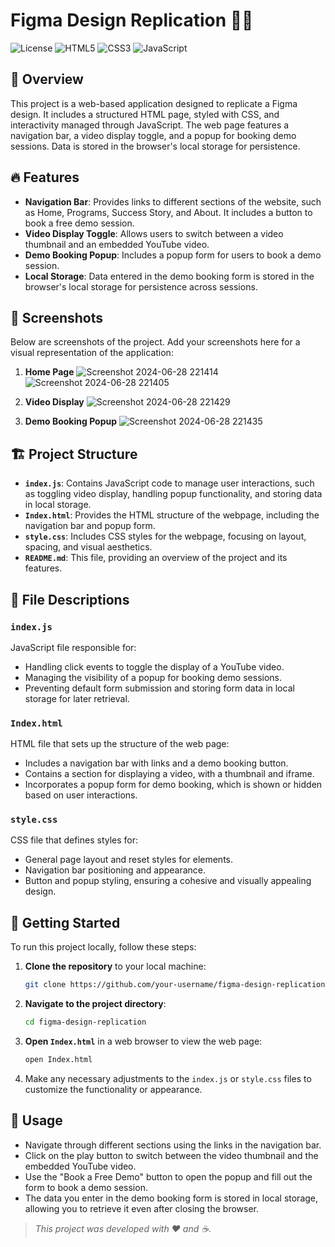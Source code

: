 # Figma Design Replication 🎨✨

![License](https://img.shields.io/badge/License-MIT-blue.svg) ![HTML5](https://img.shields.io/badge/HTML-5-orange.svg) ![CSS3](https://img.shields.io/badge/CSS-3-blue.svg) ![JavaScript](https://img.shields.io/badge/JavaScript-ES6+-yellow.svg)

## 🌟 Overview
This project is a web-based application designed to replicate a Figma design. It includes a structured HTML page, styled with CSS, and interactivity managed through JavaScript. The web page features a navigation bar, a video display toggle, and a popup for booking demo sessions. Data is stored in the browser's local storage for persistence.

## 🔥 Features
- **Navigation Bar**: Provides links to different sections of the website, such as Home, Programs, Success Story, and About. It includes a button to book a free demo session.
- **Video Display Toggle**: Allows users to switch between a video thumbnail and an embedded YouTube video.
- **Demo Booking Popup**: Includes a popup form for users to book a demo session.
- **Local Storage**: Data entered in the demo booking form is stored in the browser's local storage for persistence across sessions.

## 📸 Screenshots
Below are screenshots of the project. Add your screenshots here for a visual representation of the application:

1. **Home Page**
![Screenshot 2024-06-28 221414](https://github.com/rishab1wnl/-figma-design-replication/assets/83393481/46be5467-c4dc-4ded-a6d6-755262871bd8)
![Screenshot 2024-06-28 221405](https://github.com/rishab1wnl/-figma-design-replication/assets/83393481/8401cfd6-7901-402e-8e8f-4f53ac1aa2b0)

2. **Video Display**
![Screenshot 2024-06-28 221429](https://github.com/rishab1wnl/-figma-design-replication/assets/83393481/08c90a91-b043-4413-b576-77af27d282c7)

3. **Demo Booking Popup**
![Screenshot 2024-06-28 221435](https://github.com/rishab1wnl/-figma-design-replication/assets/83393481/50f65c04-223b-45b0-a137-36a75898b6a3)

## 🏗️ Project Structure
- **`index.js`**: Contains JavaScript code to manage user interactions, such as toggling video display, handling popup functionality, and storing data in local storage.
- **`Index.html`**: Provides the HTML structure of the webpage, including the navigation bar and popup form.
- **`style.css`**: Includes CSS styles for the webpage, focusing on layout, spacing, and visual aesthetics.
- **`README.md`**: This file, providing an overview of the project and its features.

## 📂 File Descriptions
### `index.js`
JavaScript file responsible for:
- Handling click events to toggle the display of a YouTube video.
- Managing the visibility of a popup for booking demo sessions.
- Preventing default form submission and storing form data in local storage for later retrieval.

### `Index.html`
HTML file that sets up the structure of the web page:
- Includes a navigation bar with links and a demo booking button.
- Contains a section for displaying a video, with a thumbnail and iframe.
- Incorporates a popup form for demo booking, which is shown or hidden based on user interactions.

### `style.css`
CSS file that defines styles for:
- General page layout and reset styles for elements.
- Navigation bar positioning and appearance.
- Button and popup styling, ensuring a cohesive and visually appealing design.

## 🚀 Getting Started
To run this project locally, follow these steps:

1. **Clone the repository** to your local machine:
    ```bash
    git clone https://github.com/your-username/figma-design-replication.git
    ```

2. **Navigate to the project directory**:
    ```bash
    cd figma-design-replication
    ```

3. **Open `Index.html`** in a web browser to view the web page:
    ```bash
    open Index.html
    ```

4. Make any necessary adjustments to the `index.js` or `style.css` files to customize the functionality or appearance.

## 🎯 Usage
- Navigate through different sections using the links in the navigation bar.
- Click on the play button to switch between the video thumbnail and the embedded YouTube video.
- Use the "Book a Free Demo" button to open the popup and fill out the form to book a demo session.
- The data you enter in the demo booking form is stored in local storage, allowing you to retrieve it even after closing the browser.


> *This project was developed with ❤️ and ☕.*
